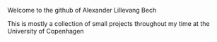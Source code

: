 Welcome to the github of Alexander Lillevang Bech

This is mostly a collection of small projects throughout my time at the University of Copenhagen
